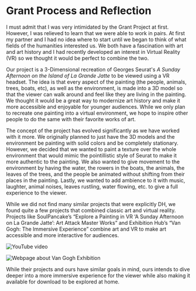 # Grant Process and Reflection

I must admit that I was very intimidated by the Grant Project at first. However, I was relieved to learn that we were able to work in pairs. At first my partner and I had no idea where to start until we began to think of what fields of the humanities interested us. We both have a fascination with art and art history and I had recently developed an interest in Virtual Reality (VR) so we thought it would be perfect to combine the two. 

Our project is a 3-Dimensional recreation of Georges Seurat's _A Sunday Afternoon on the Island of La Grande Jatte_ to be viewed using a VR headset. The idea is that every aspect of the painting (the people, animals, trees, boats, etc), as well as the environment, is made into a 3D model so that the viewer can walk around and feel like they are living in the painting.  We thought it would be a great way to modernize art history and make it more accessible and enjoyable for younger audiences. While we only plan to recreate one painting into a virtual environment, we hope to inspire other people to do the same with their favorite works of art. 

The concept of the project has evolved significantly as we have worked with it more. We originally planned to just have the 3D models and the environment be painting with solid colors and be completely stationary. However, we decided that we wanted to paint a texture over the whole environment that would mimic the pointillistic style of Seurat to make it more authentic to the painting. We also wanted to give movement to the environment by having the water, the rowers in the boats, the animals, the leaves of the trees, and the people be animated without shifting from their places in the painting. Lastly, we wanted to add ambience to it with music, laughter, animal noises, leaves rustling, water flowing, etc. to give a full experience to the viewer. 

While we did not find many similar projects that were explicitly DH, we found quite a few projects that combined classic art and virtual reality. Projects like SoulPancake’s “Explore a Painting in VR ‘A Sunday Afternoon on La Grande Jatte’: Art Attack Master Works” and Exhibition Hub’s “Van Gogh: The Immersive Experience” combine art and VR to make art accessible and more interactive for audiences.

![YouTube video](https://zXtrada.github.io/Zachary-Estrada/images/georgesseurat.png)

![Webpage about Van Gogh Exhibition](https://zXtrada.github.io/Zachary-Estrada/images/vangogh.png)

While their projects and ours have similar goals in mind, ours intends to dive deeper into a more immersive experience for the viewer while also making it available for download to be explored at home.
